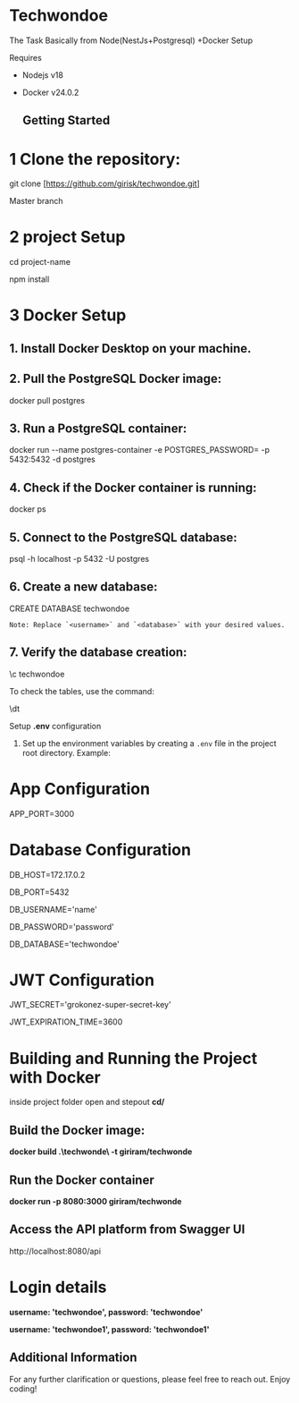   

# Techwondoe

  
  

The Task Basically from Node(NestJs+Postgresql) +Docker Setup

  

Requires

  

- Nodejs v18

- Docker v24.0.2

  ## Getting Started

# 1 Clone the repository:

  

git clone [https://github.com/girisk/techwondoe.git]

Master branch

  

# 2 project Setup

cd project-name

npm install

  

# 3 Docker Setup

 ## 1. Install Docker Desktop on your machine.

##  2. Pull the PostgreSQL Docker image:
docker pull postgres

##  3. Run a PostgreSQL container:

docker run --name postgres-container -e POSTGRES_PASSWORD=<password> -p 5432:5432 -d postgres

##  4. Check if the Docker container is running:

docker ps

##  5. Connect to the PostgreSQL database:

psql -h localhost -p 5432 -U postgres


##  6. Create a new database:

CREATE DATABASE techwondoe

	Note: Replace `<username>` and `<database>` with your desired values.

##  7. Verify the database creation:

\c techwondoe

To check the tables, use the command:

\dt

  
Setup **.env** configuration

1. Set up the environment variables by creating a `.env` file in the project root directory. Example:

# App Configuration
APP_PORT=3000

# Database Configuration
DB_HOST=172.17.0.2

DB_PORT=5432

DB_USERNAME='name'

DB_PASSWORD='password'

DB_DATABASE='techwondoe'

# JWT Configuration

JWT_SECRET='grokonez-super-secret-key'

JWT_EXPIRATION_TIME=3600




# Building and Running the Project with Docker

inside project folder open and stepout **cd/**
  
## Build the Docker image:
**docker build .\techwonde\ -t giriram/techwonde**
## Run the Docker container
**docker run -p 8080:3000 giriram/techwonde**

  

## Access the API platform from Swagger UI
  

http://localhost:8080/api

# Login details

**username: 'techwondoe', password: 'techwondoe'**


**username: 'techwondoe1', password: 'techwondoe1'**

## Additional Information

For any further clarification or questions, please feel free to reach out. Enjoy coding!

